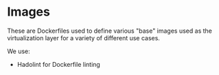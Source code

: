 # Images

These are Dockerfiles used to define various "base" images used as the virtualization layer for a variety of different use cases.

We use:

- Hadolint for Dockerfile linting
